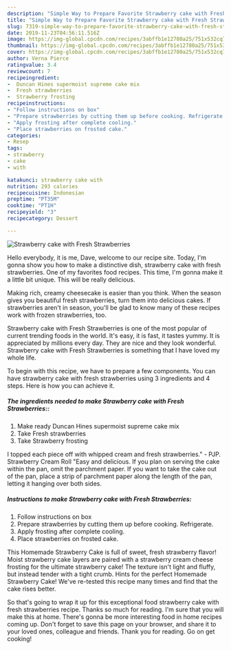 ```yaml
---
description: "Simple Way to Prepare Favorite Strawberry cake with Fresh Strawberries"
title: "Simple Way to Prepare Favorite Strawberry cake with Fresh Strawberries"
slug: 7319-simple-way-to-prepare-favorite-strawberry-cake-with-fresh-strawberries
date: 2019-11-23T04:56:11.516Z
image: https://img-global.cpcdn.com/recipes/3abffb1e12780a25/751x532cq70/strawberry-cake-with-fresh-strawberries-recipe-main-photo.jpg
thumbnail: https://img-global.cpcdn.com/recipes/3abffb1e12780a25/751x532cq70/strawberry-cake-with-fresh-strawberries-recipe-main-photo.jpg
cover: https://img-global.cpcdn.com/recipes/3abffb1e12780a25/751x532cq70/strawberry-cake-with-fresh-strawberries-recipe-main-photo.jpg
author: Verna Pierce
ratingvalue: 3.4
reviewcount: 7
recipeingredient:
-  Duncan Hines supermoist supreme cake mix
-  Fresh strawberries
-  Strawberry frosting
recipeinstructions:
- "Follow instructions on box"
- "Prepare strawberries by cutting them up before cooking. Refrigerate."
- "Apply frosting after complete cooling."
- "Place strawberries on frosted cake."
categories:
- Resep
tags:
- strawberry
- cake
- with

katakunci: strawberry cake with
nutrition: 293 calories
recipecuisine: Indonesian
preptime: "PT35M"
cooktime: "PT1H"
recipeyield: "3"
recipecategory: Dessert

---
```



![Strawberry cake with Fresh Strawberries](https://img-global.cpcdn.com/recipes/3abffb1e12780a25/751x532cq70/strawberry-cake-with-fresh-strawberries-recipe-main-photo.jpg)

Hello everybody, it is me, Dave, welcome to our recipe site. Today, I'm gonna show you how to make a distinctive dish, strawberry cake with fresh strawberries. One of my favorites food recipes. This time, I'm gonna make it a little bit unique. This will be really delicious.

Making rich, creamy cheesecake is easier than you think. When the season gives you beautiful fresh strawberries, turn them into delicious cakes. If strawberries aren&#39;t in season, you&#39;ll be glad to know many of these recipes work with frozen strawberries, too.

Strawberry cake with Fresh Strawberries is one of the most popular of current trending foods in the world. It's easy, it is fast, it tastes yummy. It is appreciated by millions every day. They are nice and they look wonderful. Strawberry cake with Fresh Strawberries is something that I have loved my whole life.


To begin with this recipe, we have to prepare a few components. You can have strawberry cake with fresh strawberries using 3 ingredients and 4 steps. Here is how you can achieve it.

##### The ingredients needed to make Strawberry cake with Fresh Strawberries::

1. Make ready  Duncan Hines supermoist supreme cake mix
1. Take  Fresh strawberries
1. Take  Strawberry frosting


I topped each piece off with whipped cream and fresh strawberries.&#34; - PJP. Strawberry Cream Roll &#34;Easy and delicious. If you plan on serving the cake within the pan, omit the parchment paper. If you want to take the cake out of the pan, place a strip of parchment paper along the length of the pan, letting it hanging over both sides. 

##### Instructions to make Strawberry cake with Fresh Strawberries:

1. Follow instructions on box
1. Prepare strawberries by cutting them up before cooking. Refrigerate.
1. Apply frosting after complete cooling.
1. Place strawberries on frosted cake.


This Homemade Strawberry Cake is full of sweet, fresh strawberry flavor! Moist strawberry cake layers are paired with a strawberry cream cheese frosting for the ultimate strawberry cake! The texture isn&#39;t light and fluffy, but instead tender with a tight crumb. Hints for the perfect Homemade Strawberry Cake! We&#39;ve re-tested this recipe many times and find that the cake rises better. 

So that's going to wrap it up for this exceptional food strawberry cake with fresh strawberries recipe. Thanks so much for reading. I'm sure that you will make this at home. There's gonna be more interesting food in home recipes coming up. Don't forget to save this page on your browser, and share it to your loved ones, colleague and friends. Thank you for reading. Go on get cooking!
